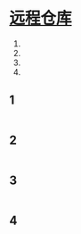 # [远程仓库](./remote_repository.md)
1. [](#1)
2. [](#2)
3. [](#3)
4. [](#4)  
## 1
```cpp
```  
## 2
```cpp
```  
## 3
```cpp
```  
## 4
```cpp
```  
